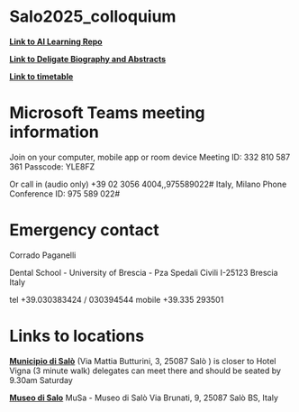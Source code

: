 # Salo2025_colloquium

[**Link to AI Learning Repo**](https://github.com/bresciacolloquium/bresciacolloquium_ai_hub)

[**Link to Deligate Biography and Abstracts**](https://github.com/bresciacolloquium/Salo2025_colloquium/blob/main/delegate%20bios%20and%20abstracts.pdf)

[**Link to timetable**](https://github.com/bresciacolloquium/Salo2025_colloquium/blob/main/FV%20Timetable%20Brescia%202025.pdf)

# Microsoft Teams meeting information

Join on your computer, mobile app or room device
Meeting ID: 332 810 587 361
Passcode: YLE8FZ

Or call in (audio only)
+39 02 3056 4004,,975589022# Italy, Milano
Phone Conference ID: 975 589 022#

# Emergency contact
Corrado Paganelli

Dental School - University of Brescia - Pza Spedali Civili I-25123 Brescia Italy

tel +39.030383424 / 030394544 mobile +39.335 293501

# Links to locations

[**Municipio di Salò**](https://maps.app.goo.gl/x9jYHByVeU2F7qpg6)
(Via Mattia Butturini, 3, 25087 Salò ) is closer to Hotel Vigna (3 minute
walk) delegates can meet there and should be seated by 9.30am Saturday

[**Museo di Salo**](https://maps.app.goo.gl/i5eqxzbkqkShGoCS6)
MuSa - Museo di Salò
Via Brunati, 9, 25087 Salò BS, Italy

